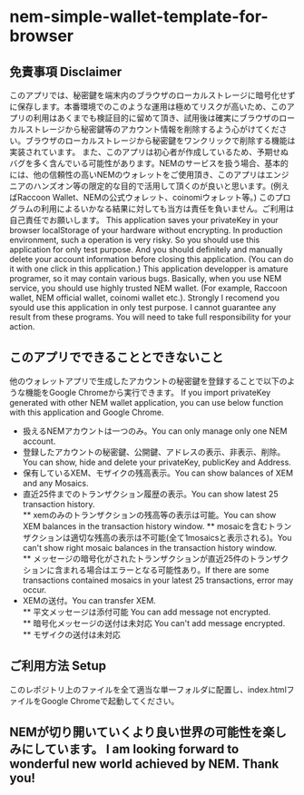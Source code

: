 # nem-simple-wallet-template-for-browser
## 免責事項 Disclaimer
このアプリでは、秘密鍵を端末内のブラウザのローカルストレージに暗号化せずに保存します。本番環境でのこのような運用は極めてリスクが高いため、このアプリの利用はあくまでも検証目的に留めて頂き、試用後は確実にブラウザのローカルストレージから秘密鍵等のアカウント情報を削除するよう心がけてください。ブラウザのローカルストレージから秘密鍵をワンクリックで削除する機能は実装されています。
また、このアプリは初心者が作成しているため、予期せぬバグを多く含んでいる可能性があります。NEMのサービスを扱う場合、基本的には、他の信頼性の高いNEMのウォレットをご使用頂き、このアプリはエンジニアのハンズオン等の限定的な目的で活用して頂くのが良いと思います。(例えばRaccoon Wallet、NEMの公式ウォレット、coinomiウォレット等。)
このプログラムの利用によるいかなる結果に対しても当方は責任を負いません。ご利用は自己責任でお願いします。
This application saves your privateKey in your browser localStorage of your hardware without encrypting. In production environment, such a operation is very risky. So you should use this application for only test purpose. And you should definitely and manually delete your account information before closing this application. (You can do it with one click in this application.)
This application developper is amature programer, so it may contain various bugs. Basically, when you use NEM service, you should use highly trusted NEM wallet. (For example, Raccoon wallet, NEM official wallet, coinomi wallet etc.). Strongly I recomend you syould use this application in only test purpose.
I cannot guarantee any result from these programs. You will need to take full responsibility for your action.
## このアプリでできることとできないこと
他のウォレットアプリで生成したアカウントの秘密鍵を登録することで以下のような機能をGoogle Chromeから実行できます。
If you import privateKey generated with other NEM wallet application, you can use below function with this application and Google Chrome.
* 扱えるNEMアカウントは一つのみ。You can only manage only one NEM account.
* 登録したアカウントの秘密鍵、公開鍵、アドレスの表示、非表示、削除。You can show, hide and delete your privateKey, publicKey and Address.
* 保有しているXEM、モザイクの残高表示。You can show balances of XEM and any Mosaics.
* 直近25件までのトランザクション履歴の表示。You can show latest 25 transaction history.  
** xemのみのトランザクションの残高等の表示は可能。You can show XEM balances in the transaction history window.
** mosaicを含むトランザクションは適切な残高の表示は不可能(全て1mosaicsと表示される)。You can't show right mosaic balances in the transaction history window.  
** メッセージの暗号化がされたトランザクションが直近25件のトランザクションに含まれる場合はエラーとなる可能性あり。If there are some transactions contained mosaics in your latest 25 transactions, error may occur. 
* XEMの送付。You can transfer XEM.  
** 平文メッセージは添付可能 You can add message not encrypted.  
** 暗号化メッセージの送付は未対応 You can't add message encrypted.  
** モザイクの送付は未対応  
## ご利用方法 Setup
このレポジトリ上のファイルを全て適当な単一フォルダに配置し、index.htmlファイルをGoogle Chromeで起動してください。
## NEMが切り開いていくより良い世界の可能性を楽しみにしています。 I am looking forward to wonderful new world achieved by NEM. Thank you!
